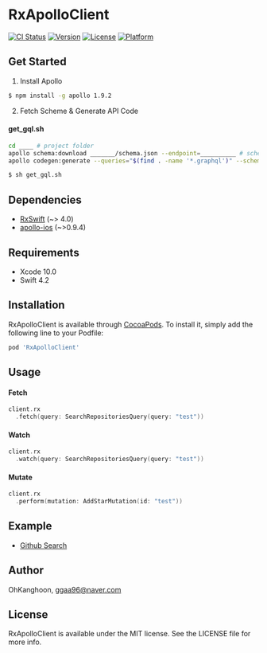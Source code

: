 # RxApolloClient

[![CI Status](https://img.shields.io/travis/OhKanghoon/RxApolloClient.svg?style=flat)](https://travis-ci.org/OhKanghoon/RxApolloClient)
[![Version](https://img.shields.io/cocoapods/v/RxApolloClient.svg?style=flat)](https://cocoapods.org/pods/RxApolloClient)
[![License](https://img.shields.io/cocoapods/l/RxApolloClient.svg?style=flat)](https://cocoapods.org/pods/RxApolloClient)
[![Platform](https://img.shields.io/cocoapods/p/RxApolloClient.svg?style=flat)](https://cocoapods.org/pods/RxApolloClient)

## Get Started
1. Install Apollo
```sh
$ npm install -g apollo 1.9.2
```
2. Fetch Scheme & Generate API Code
#### get_gql.sh
```sh
cd ____ # project folder
apollo schema:download _______/schema.json --endpoint=__________ # scheme.json location  / end point url
apollo codegen:generate --queries="$(find . -name '*.graphql')" --schema=_______/schema.json _______/GraphQLAPI.swift # scheme.json location / generated API code location
```
```sh
$ sh get_gql.sh
```

## Dependencies
- [RxSwift](https://github.com/ReactiveX/RxSwift) (~> 4.0)
- [apollo-ios](https://github.com/apollographql/apollo-ios) (~>0.9.4)

## Requirements

- Xcode 10.0
- Swift 4.2

## Installation

RxApolloClient is available through [CocoaPods](https://cocoapods.org). To install
it, simply add the following line to your Podfile:

```ruby
pod 'RxApolloClient'
```

## Usage
#### Fetch
```swift
client.rx
  .fetch(query: SearchRepositoriesQuery(query: "test"))
```
#### Watch
```swift
client.rx
  .watch(query: SearchRepositoriesQuery(query: "test"))
```
#### Mutate
```swift
client.rx
  .perform(mutation: AddStarMutation(id: "test"))
```

## Example

- [Github Search](https://github.com/OhKanghoon/RxApolloClient/tree/master/Example)

## Author

OhKanghoon, ggaa96@naver.com

## License

RxApolloClient is available under the MIT license. See the LICENSE file for more info.
